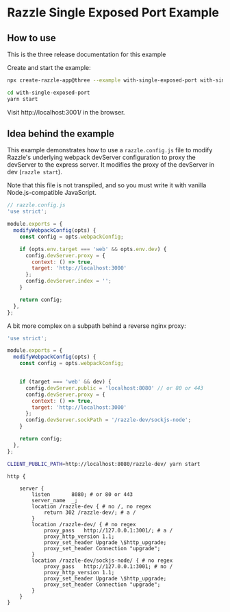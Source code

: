 # Razzle Single Exposed Port Example

## How to use

<!-- START install generated instructions please keep comment here to allow auto update -->
<!-- DON'T EDIT THIS SECTION, INSTEAD RE-RUN yarn update-examples TO UPDATE -->
This is the three release documentation for this example

Create and start the example:

```bash
npx create-razzle-app@three --example with-single-exposed-port with-single-exposed-port

cd with-single-exposed-port
yarn start
```
<!-- END install generated instructions please keep comment here to allow auto update -->

Visit http://localhost:3001/ in the browser.

## Idea behind the example
This example demonstrates how to use a `razzle.config.js` file to modify Razzle's
underlying webpack devServer configuration to proxy the devServer to the express server.
It modifies the proxy of the devServer in dev (`razzle start`).

Note that this file is not transpiled, and so you must write it with vanilla
Node.js-compatible JavaScript.

```js
// razzle.config.js
'use strict';

module.exports = {
  modifyWebpackConfig(opts) {
    const config = opts.webpackConfig;

    if (opts.env.target === 'web' && opts.env.dev) {
      config.devServer.proxy = {
        context: () => true,
        target: 'http://localhost:3000'
      };
      config.devServer.index = '';
    }

    return config;
  },
};
```

A bit more complex on a subpath behind a reverse nginx proxy:


```js
'use strict';

module.exports = {
  modifyWebpackConfig(opts) {
    const config = opts.webpackConfig;


    if (target === 'web' && dev) {
      config.devServer.public = 'localhost:8080' // or 80 or 443
      config.devServer.proxy = {
        context: () => true,
        target: 'http://localhost:3000'
      };
      config.devServer.sockPath = '/razzle-dev/sockjs-node';
    }

    return config;
  },
};
```

```bash
CLIENT_PUBLIC_PATH=http://localhost:8080/razzle-dev/ yarn start
```

```nginxconf
http {

    server {
        listen       8080; # or 80 or 443
        server_name  _;
        location /razzle-dev { # no /, no regex
            return 302 /razzle-dev/; # a /
        }
        location /razzle-dev/ { # no regex
            proxy_pass   http://127.0.0.1:3001/; # a /
            proxy_http_version 1.1;
            proxy_set_header Upgrade \$http_upgrade;
            proxy_set_header Connection "upgrade";
        }
        location /razzle-dev/sockjs-node/ { # no regex
            proxy_pass   http://127.0.0.1:3001; # no /
            proxy_http_version 1.1;
            proxy_set_header Upgrade \$http_upgrade;
            proxy_set_header Connection "upgrade";
        }
    }
}
```
